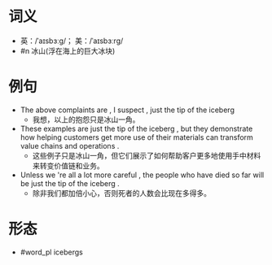 # 词义
- 英：/ˈaɪsbɜːɡ/； 美：/ˈaɪsbɜːrɡ/
- #n 冰山(浮在海上的巨大冰块)
# 例句
- The above complaints are , I suspect , just the tip of the iceberg
	- 我想，以上的抱怨只是冰山一角。
- These examples are just the tip of the iceberg , but they demonstrate how helping customers get more use of their materials can transform value chains and operations .
	- 这些例子只是冰山一角，但它们展示了如何帮助客户更多地使用手中材料来转变价值链和业务。
- Unless we 're all a lot more careful , the people who have died so far will be just the tip of the iceberg .
	- 除非我们都加倍小心，否则死者的人数会比现在多得多。
# 形态
- #word_pl icebergs

